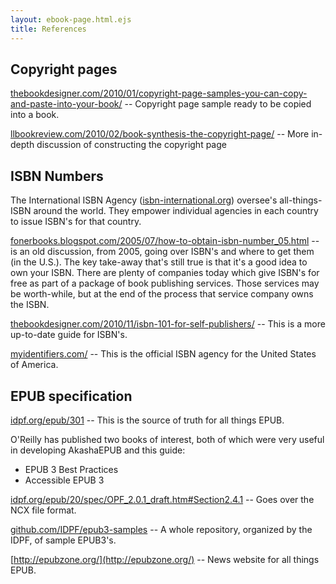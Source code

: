 ```yaml
---
layout: ebook-page.html.ejs
title: References
---
```


## Copyright pages

[thebookdesigner.com/2010/01/copyright-page-samples-you-can-copy-and-paste-into-your-book/](http://www.thebookdesigner.com/2010/01/copyright-page-samples-you-can-copy-and-paste-into-your-book/) -- Copyright page sample ready to be copied into a book.

[llbookreview.com/2010/02/book-synthesis-the-copyright-page/](http://llbookreview.com/2010/02/book-synthesis-the-copyright-page/) -- More in-depth discussion of constructing the copyright page

## ISBN Numbers

The International ISBN Agency ([isbn-international.org](https://www.isbn-international.org/)) oversee's all-things-ISBN around the world.  They empower individual agencies in each country to issue ISBN's for that country.

[fonerbooks.blogspot.com/2005/07/how-to-obtain-isbn-number_05.html](http://www.fonerbooks.blogspot.com/2005/07/how-to-obtain-isbn-number_05.html) -- is an old discussion, from 2005, going over ISBN's and where to get them (in the U.S.).  The key take-away that's still true is that it's a good idea to own your ISBN.  There are plenty of companies today which give ISBN's for free as part of a package of book publishing services.  Those services may be worth-while, but at the end of the process that service company owns the ISBN.

[thebookdesigner.com/2010/11/isbn-101-for-self-publishers/](http://www.thebookdesigner.com/2010/11/isbn-101-for-self-publishers/) -- This is a more up-to-date guide for ISBN's.

[myidentifiers.com/](https://www.myidentifiers.com/) -- This is the official ISBN agency for the United States of America.

## EPUB specification

[idpf.org/epub/301](http://idpf.org/epub/301) -- This is the source of truth for all things EPUB.

O'Reilly has published two books of interest, both of which were very useful in developing AkashaEPUB and this guide:

* EPUB 3 Best Practices
* Accessible EPUB 3

[idpf.org/epub/20/spec/OPF_2.0.1_draft.htm#Section2.4.1](http://www.idpf.org/epub/20/spec/OPF_2.0.1_draft.htm#Section2.4.1) -- Goes over the NCX file format.

[github.com/IDPF/epub3-samples](https://github.com/IDPF/epub3-samples) -- A whole repository, organized by the IDPF, of sample EPUB3's.

[http://epubzone.org/](http://epubzone.org/) -- News website for all things EPUB.
